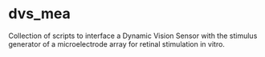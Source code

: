 # dvs_mea
Collection of scripts to interface a Dynamic Vision Sensor with the stimulus generator of a microelectrode array for retinal stimulation in vitro.
